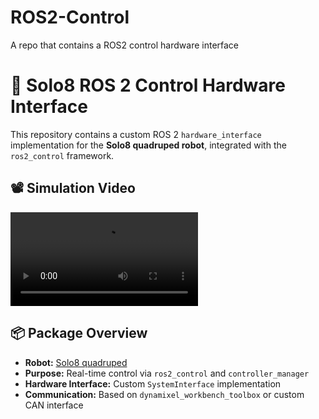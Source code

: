 # ROS2-Control
A repo that contains a ROS2 control hardware interface

# 🤖 Solo8 ROS 2 Control Hardware Interface

This repository contains a custom ROS 2 `hardware_interface` implementation for the **Solo8 quadruped robot**, integrated with the `ros2_control` framework.

## 📽️ Simulation Video

![Simluation Video](https://github.com/ahmadmadyy/ROS2-Control/blob/main/ros2_control.mp4)

## 📦 Package Overview

- **Robot:** [Solo8 quadruped](https://open-dynamic-robot-initiative.github.io/)
- **Purpose:** Real-time control via `ros2_control` and `controller_manager`
- **Hardware Interface:** Custom `SystemInterface` implementation
- **Communication:** Based on `dynamixel_workbench_toolbox` or custom CAN interface
